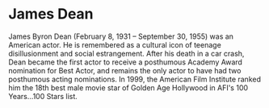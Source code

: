 # James Dean

James Byron Dean (February 8, 1931 – September 30, 1955) was an American actor. He is remembered as a cultural icon of teenage disillusionment and social estrangement.
After his death in a car crash, Dean became the first actor to receive a posthumous Academy Award nomination for Best Actor, and remains the only actor to have had two posthumous acting nominations.
In 1999, the American Film Institute ranked him the 18th best male movie star of Golden Age Hollywood in AFI's 100 Years...100 Stars list.
